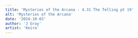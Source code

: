```yaml
---
title: 'Mysteries of the Arcana - 4.31 The Telling pt 19'
alt: 'Mysteries of the Arcana'
date: '2024-10-03'
author: 'J Gray'
artist: 'Keira'
---
```

